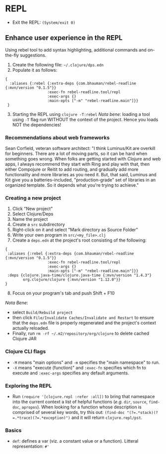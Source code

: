 # REPL
- Exit the REPL: `(System/exit 0)`

## Enhance user experience in the REPL
Using rebel tool to add syntax highlighting, additional commands and on-the-fly suggestions.

1. Create the following file: `~/.clojure/dps.edn`
2. Populate it as follows:
```
{
  :aliases {:rebel {:extra-deps {com.bhauman/rebel-readline {:mvn/version "0.1.5"}}
                   :exec-fn rebel-readline.tool/repl
                   :exec-args {}
                   :main-opts ["-m" "rebel-readline.main"]}}
 }
```
3. Starting the REPL using `clojure -T:rebel`
*Nota bene*: loading a tool using `-T` flag run WITHOUT the context of the project. Hence you loads NOT the dependencies!

### Recommendations about web frameworks
Sean Corfield, veteran software architect:
"I think Luminus/Kit are overkill for beginners. There are a lot of moving parts, so it can be hard when something goes 
wrong.
When folks are getting started with Clojure and web apps, I always recommend they start with Ring and play with that, 
then either Compojure or Reitit to add routing, and gradually add more functionality and more libraries as you need it.
But, that said, Luminus and Kit give you a batteries-included, "production-grade" set of libraries in an organized 
template. So it depends what you're trying to achieve."


### Creating a new project
1. Click "New project"
2. Select Clojure/Deps
3. Name the project
4. Create a `src` subdirectory
5. Right-click on it and select "Mark directory as Source Folder"
6. Write your own program in `src/<my_file>.clj`
7. Create a `deps.edn` at the project's root consisting of the following:
```
{
 :aliases {:rebel {:extra-deps {com.bhauman/rebel-readline {:mvn/version "0.1.5"}}
                   :exec-fn rebel-readline.tool/repl
                   :exec-args {}
                   :main-opts ["-m" "rebel-readline.main"]}}
 :deps {clojure.java-time/clojure.java-time {:mvn/version "1.4.3"}
        org.clojure/clojure {:mvn/version "1.12.0"}}
}
```
8. Focus on your program's tab and push Shift + F10

*Nota Bene*: 
- select `Build/Rebuild project` 
- then click `File/Invalidate Caches/Invalidate and Restart` to ensure that the `deps.edn` file is properly regenerated
and the project's context actually reloaded.
- Finally, run `rm -rf ~/.m2/repository/org/clojure` to delete cached Clojure JAR


### Clojure CLI flags
- `-M` means "main options" and `-m` specifies the "main namespace" to run.
- `-X` means "execute (function)" and `:exec-fn` specifies which fn to execute and `:exec-args` specifies any default 
arguments.


### Exploring the REPL
- Run `(require '[clojure.repl :refer :all])` to bring that namespace into the current context a list of helpful functions (*e.g.*
`dir`, `source`, `find-doc`, `apropos`).
When looking for a function whose description is comprised of several key words, try this out:
`(find-doc "(?=.*stack)(?=.*trace)(?=.*exception)")` and it will return `clojure.repl/pst`.


### Basics
- `def`: defines a var (viz. a constant value or a function). Litteral representation: `#'`
